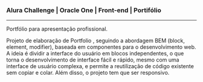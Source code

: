 ### Alura Challenge | Oracle One | Front-end | Portifólio
---

Portfólio para apresentação profissional.

Projeto de elaboração de Portfolio , seguindo a abordagem BEM (block, element, modifier), baseada em componentes para o desenvolvimento web. 
A ideia é dividir a interface do usuário em blocos independentes, o que torna o desenvolvimento de interface fácil e rápido, mesmo com uma interface de usuário complexa, e permite a reutilização de código existente sem copiar e colar.
Além disso, o projeto tem que ser responsivo.


